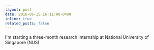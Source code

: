 ```yaml
---
layout: post
date: 2018-06-15 16:11:00-0400
inline: true
related_posts: false
---
```


I'm starting a three-month research internship at National University of Singapore (NUS)
